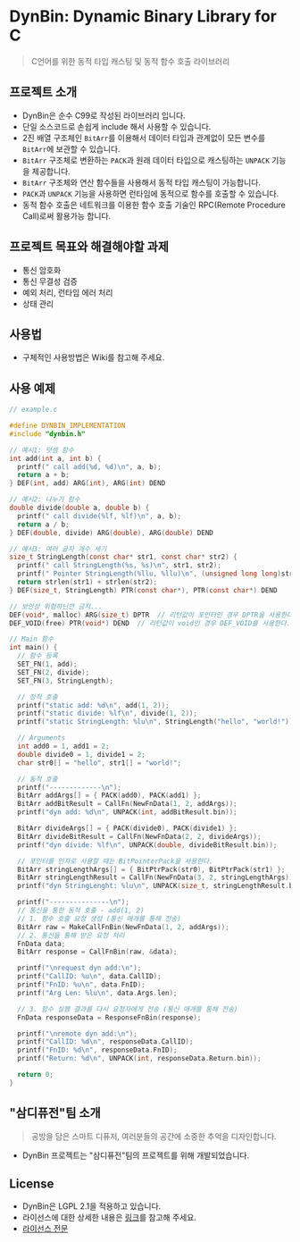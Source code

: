 # DynBin: Dynamic Binary Library for C
> C언어를 위한 동적 타입 캐스팅 및 동적 함수 호출 라이브러리

## 프로젝트 소개
- DynBin은 순수 C99로 작성된 라이브러리 입니다.
- 단일 소스코드로 손쉽게 include 해서 사용할 수 있습니다.
- 2진 배열 구조체인 `BitArr`를 이용해서 데이터 타입과 관계없이 모든 변수를 `BitArr`에 보관할 수 있습니다.
- `BitArr` 구조체로 변환하는 `PACK`과 원래 데이터 타입으로 캐스팅하는 `UNPACK` 기능을 제공합니다.
- `BitArr` 구조체와 연산 함수들을 사용해서 동적 타입 캐스팅이 가능합니다.
- `PACK`과 `UNPACK` 기능을 사용하면 런타임에 동적으로 함수를 호출할 수 있습니다.
- 동적 함수 호출은 네트워크를 이용한 함수 호출 기술인 RPC(Remote Procedure Call)로써 활용가능 합니다.

## 프로젝트 목표와 해결해야할 과제
- 통신 암호화
- 통신 무결성 검증
- 예외 처리, 런타임 에러 처리
- 상태 관리

## 사용법
- 구체적인 사용방법은 Wiki를 참고해 주세요.

## 사용 예제
```C
// example.c

#define DYNBIN_IMPLEMENTATION
#include "dynbin.h"

// 예시1: 덧셈 함수
int add(int a, int b) {
  printf(" call add(%d, %d)\n", a, b);
  return a + b;
} DEF(int, add) ARG(int), ARG(int) DEND

// 예시2: 나누기 함수
double divide(double a, double b) {
  printf(" call divide(%lf, %lf)\n", a, b);
  return a / b;
} DEF(double, divide) ARG(double), ARG(double) DEND

// 예시3: 여러 글자 개수 세기
size_t StringLength(const char* str1, const char* str2) {
  printf(" call StringLength(%s, %s)\n", str1, str2);
  printf(" Pointer StringLength(%llu, %llu)\n", (unsigned long long)str1, (unsigned long long)str2);
  return strlen(str1) + strlen(str2);
} DEF(size_t, StringLength) PTR(const char*), PTR(const char*) DEND

// 보안상 위험하닌깐 금지...
DEF(void*, malloc) ARG(size_t) DPTR  // 리턴값이 포인터인 경우 DPTR을 사용한다.
DEF_VOID(free) PTR(void*) DEND  // 리턴값이 void인 경우 DEF_VOID를 사용한다.

// Main 함수
int main() {
  // 함수 등록
  SET_FN(1, add);
  SET_FN(2, divide);
  SET_FN(3, StringLength);

  // 정적 호출
  printf("static add: %d\n", add(1, 2));
  printf("static divide: %lf\n", divide(1, 2));
  printf("static StringLength: %lu\n", StringLength("hello", "world!"));

  // Arguments
  int add0 = 1, add1 = 2;
  double divide0 = 1, divide1 = 2;
  char str0[] = "hello", str1[] = "world!";

  // 동적 호출
  printf("-------------\n");
  BitArr addArgs[] = { PACK(add0), PACK(add1) };
  BitArr addBitResult = CallFn(NewFnData(1, 2, addArgs));
  printf("dyn add: %d\n", UNPACK(int, addBitResult.bin));

  BitArr divideArgs[] = { PACK(divide0), PACK(divide1) };
  BitArr divideBitResult = CallFn(NewFnData(2, 2, divideArgs));
  printf("dyn divide: %lf\n", UNPACK(double, divideBitResult.bin));

  // 포인터를 인자로 사용할 때는 BitPointerPack을 사용한다.
  BitArr stringLengthArgs[] = { BitPtrPack(str0), BitPtrPack(str1) };
  BitArr stringLengthResult = CallFn(NewFnData(3, 2, stringLengthArgs));
  printf("dyn StringLenght: %lu\n", UNPACK(size_t, stringLengthResult.bin));

  printf("---------------\n");
  // 통신을 통한 동적 호출 - add(1, 2)
  // 1. 함수 호출 요청 생성 (통신 매개를 통해 전송)
  BitArr raw = MakeCallFnBin(NewFnData(1, 2, addArgs));
  // 2. 통신을 통해 받은 요청 처리
  FnData data;
  BitArr response = CallFnBin(raw, &data);

  printf("\nrequest dyn add:\n");
  printf("CallID: %u\n", data.CallID);
  printf("FnID: %u\n", data.FnID);
  printf("Arg Len: %lu\n", data.Args.len);

  // 3. 함수 실행 결과를 다시 요청자에게 전송 (통신 매개를 통해 전송)
  FnData responseData = ResponseFnBin(response);

  printf("\nremote dyn add:\n");
  printf("CallID: %d\n", responseData.CallID);
  printf("FnID: %d\n", responseData.FnID);
  printf("Return: %d\n", UNPACK(int, responseData.Return.bin));

  return 0;
}
```

## "삼디퓨전"팀 소개
> 공방을 담은 스마트 디퓨저, 여러분들의 공간에 소중한 추억을 디자인합니다.
- DynBin 프로젝트는 "삼디퓨전"팀의 프로젝트를 위해 개발되었습니다.

## License
- DynBin은 LGPL 2.1을 적용하고 있습니다.
- 라이선스에 대한 상세한 내용은 [링크](https://olis.or.kr/license/Detailselect.do?lId=1005&mapCode=010005)를 참고해 주세요.
- [라이선스 전문](./LICENSE)
